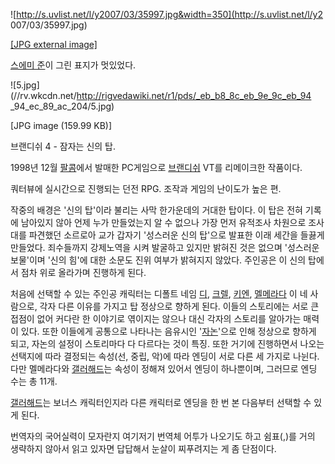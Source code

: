 ![http://s.uvlist.net/l/y2007/03/35997.jpg&width=350](http://s.uvlist.net/l/y2
007/03/35997.jpg)

[[JPG external image]](http://s.uvlist.net/l/y2007/03/35997.jpg)

  
[스에미 준](%EC%8A%A4%EC%97%90%EB%AF%B8%20%EC%A4%80.md)이 그린 표지가 멋있었다.

![5.jpg](//rv.wkcdn.net/http://rigvedawiki.net/r1/pds/_eb_b8_8c_eb_9e_9c_eb_94
_94_ec_89_ac_204/5.jpg)

[JPG image (159.99 KB)]

브랜디쉬 4 - 잠자는 신의 탑.

1998년 12월 [팔콤](%ED%8C%94%EC%BD%A4.md)에서 발매한 PC게임으로
[브랜디쉬](%EB%B8%8C%EB%9E%9C%EB%94%94%EC%89%AC.md) VT를 리메이크한 작품이다.

쿼터뷰에 실시간으로 진행되는 던전 RPG. 조작과 게임의 난이도가 높은 편.

작중의 배경은 '신의 탑'이라 불리는 사막 한가운데의 거대한 탑이다. 이 탑은 전혀 기록에 남아있지 않아 언제 누가 만들었는지 알 수 없으나
가장 먼저 유적조사 차원으로 조사대를 파견했던 소르로아 교가 갑자기 '성스러운 신의 탑'으로 발표한 이래 세간을 들끓게 만들었다. 죄수들까지
강제노역을 시켜 발굴하고 있지만 밝혀진 것은 없으며 '성스러운 보물'이며 '신의 힘'에 대한 소문도 진위 여부가 밝혀지지 않았다. 주인공은
이 신의 탑에서 점차 위로 올라가며 진행하게 된다.

처음에 선택할 수 있는 주인공 캐릭터는 디폴트 네임 [디](%EB%94%94.md),
[크렐](%ED%81%AC%EB%A0%90.md), [키엔](%ED%82%A4%EC%97%94.md),
[멜메라다](%EB%A9%9C%EB%A9%94%EB%9D%BC%EB%8B%A4.md) 이 네 사람으로, 각자 다른 이유를 가지고 탑
정상으로 향하게 된다. 이들의 스토리에는 서로 큰 접점이 없어 커다란 한 이야기로 엮이지는 않으나 대신 각자의 스토리를 알아가는 매력이
있다. 또한 이들에게 공통으로 나타나는 음유시인 '[자논](%EC%9E%90%EB%85%BC.md)'으로 인해 정상으로 향하게 되고,
자논의 설정이 스토리마다 다 다르다는 것이 특징. 또한 거기에 진행하면서 나오는 선택지에 따라 결정되는 속성(선, 중립, 악)에 따라 엔딩이
서로 다른 세 가지로 나뉜다. 다만 멜메라다와 [갤러해드](%EA%B0%A4%EB%9F%AC%ED%95%B4%EB%93%9C.md)는
속성이 정해져 있어서 엔딩이 하나뿐이며, 그러므로 엔딩 수는 총 11개.

[갤러해드](%EA%B0%A4%EB%9F%AC%ED%95%B4%EB%93%9C.md)는 보너스 캐릭터인지라 다른 캐릭터로 엔딩을 한 번
본 다음부터 선택할 수 있게 된다.

번역자의 국어실력이 모자란지 여기저기 번역체 어투가 나오기도 하고 쉼표(,)를 거의 생략하지 않아서 읽고 있자면 답답해서 눈살이 찌푸려지는
게 좀 단점이다.

